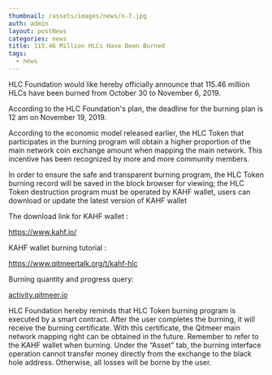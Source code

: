 ```yaml
---
thumbnail: /assets/images/news/n-7.jpg
auth: admin
layout: postNews
categories: news
title: 115.46 Million HLCs Have Been Burned 
tags:
  - news
---
```




HLC Foundation would like hereby officially announce that 115.46 million HLCs have been burned from October 30 to November 6, 2019.

According to the HLC Foundation's plan, the deadline for the burning plan is 12 am on November 19, 2019.

According to the economic model released earlier, the HLC Token that participates in the burning program will obtain a higher proportion of the main network coin exchange amount when mapping the main network. This incentive has been recognized by more and more community members.

In order to ensure the safe and transparent burning program, the HLC Token burning record will be saved in the block browser for viewing; the HLC Token destruction program must be operated by KAHF wallet, users can download or update the latest version of KAHF wallet

The download link for KAHF wallet :

https://www.kahf.io/

KAHF wallet burning tutorial :

https://www.qitmeertalk.org/t/kahf-hlc

Burning quantity and progress query:

[activity.qitmeer.io](https://activity.qitmeer.io)

HLC Foundation hereby reminds that HLC Token burning program is executed by a smart contract. After the user completes the burning, it will receive the burning certificate. With this certificate, the Qitmeer main network mapping right can be obtained in the future. Remember to refer to the KAHF wallet when burning. Under the “Asset” tab, the burning interface operation cannot transfer money directly from the exchange to the black hole address. Otherwise, all losses will be borne by the user.